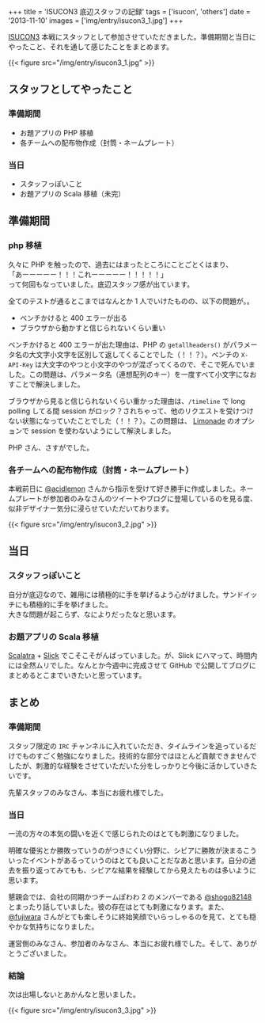 +++
title = 'ISUCON3 底辺スタッフの記録'
tags = ['isucon', 'others']
date = '2013-11-10'
images = ['img/entry/isucon3_1.jpg']
+++

[ISUCON3](http://isucon.net) 本戦にスタッフとして参加させていただきました。準備期間と当日にやったこと、それを通して感じたことをまとめます。

<!--more-->

{{< figure src="/img/entry/isucon3_1.jpg" >}}

## スタッフとしてやったこと

### 準備期間

- お題アプリの PHP 移植
- 各チームへの配布物作成（封筒・ネームプレート）

### 当日

- スタッフっぽいこと
- お題アプリの Scala 移植（未完）

## 準備期間

### php 移植

久々に PHP を触ったので、過去にはまったところにことごとくはまり、  
「あーーーーー！！！これーーーーー！！！！！」  
って何回もなっていました。底辺スタッフ感が出ています。

全てのテストが通るとこまではなんとか 1 人でいけたものの、以下の問題が。。

- ベンチかけると 400 エラーが出る
- ブラウザから動かすと信じられないくらい重い

ベンチかけると 400 エラーが出た理由は、PHP の `getallheaders()` がパラメータ名の大文字小文字を区別して返してくることでした（！！？）。ベンチの `X-API-Key` は大文字のやつと小文字のやつが混ざってくるので、そこで死んでいました。この問題は、パラメータ名（連想配列のキー）を一度すべて小文字になおすことで解決しました。

ブラウザから見ると信じられないくらい重かった理由は、`/timeline` で long polling してる間 session がロック？されちゃって、他のリクエストを受けつけない状態になっていたことでした（！！？）。この問題は、 [Limonade](http://limonade-php.github.io) のオプションで session を使わないようにして解決しました。

PHP さん、さすがでした。

### 各チームへの配布物作成（封筒・ネームプレート）

本戦前日に [@acidlemon](https://twitter.com/acidlemon) さんから指示を受けて好き勝手に作成しました。ネームプレートが参加者のみなさんのツイートやブログに登場しているのを見る度、似非デザイナー気分に浸らせていただいております。

{{< figure src="/img/entry/isucon3_2.jpg" >}}

## 当日

### スタッフっぽいこと

自分が底辺なので、雑用には積極的に手を挙げるよう心がけました。サンドイッチにも積極的に手を挙げました。  
大きな問題が起こらず、なによりだったなと思います。

### お題アプリの Scala 移植

[Scalatra](http://www.scalatra.org) + [Slick](http://slick.typesafe.com) でこそこそがんばっていました。が、Slick にハマって、時間内には全然ムリでした。なんとか今週中に完成させて GitHub で公開してブログにまとめるとこまでいきたいと思っています。

## まとめ

### 準備期間

スタッフ限定の `IRC` チャンネルに入れていただき、タイムラインを追っているだけでものすごく勉強になりました。技術的な部分ではほとんど貢献できませんでしたが、刺激的な経験をさせていただいた分をしっかりと今後に活かしていきたいです。

先輩スタッフのみなさん、本当にお疲れ様でした。

### 当日

一流の方々の本気の闘いを近くで感じられたのはとても刺激になりました。

明確な優劣とか勝敗っていうのがつきにくい分野に、シビアに勝敗が決まるこういったイベントがあるっていうのはとても良いことだなあと思います。自分の過去を振り返ってみてもも、シビアな結果を経験してから見えたものは多いように思います。

懇親会では、会社の同期かつチームぽわわ 2 のメンバーである [@shogo82148](https://twitter.com/shogo82148) とまったり話していました。彼の存在はとても刺激になります。また、[@fujiwara](https://twitter.com/fujiwara) さんがとても楽しそうに終始笑顔でいらっしゃるのを見て、とても穏やかな気持ちになりました。

運営側のみなさん、参加者のみなさん、本当にお疲れ様でした。そして、ありがとうございました。

### 結論

次は出場しないとあかんなと思いました。

{{< figure src="/img/entry/isucon3_3.jpg" >}}
